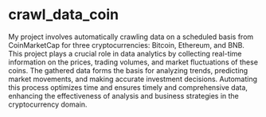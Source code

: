 # crawl_data_coin
My project involves automatically crawling data on a scheduled basis from CoinMarketCap for three cryptocurrencies: Bitcoin, Ethereum, and BNB. This project plays a crucial role in data analytics by collecting real-time information on the prices, trading volumes, and market fluctuations of these coins. The gathered data forms the basis for analyzing trends, predicting market movements, and making accurate investment decisions. Automating this process optimizes time and ensures timely and comprehensive data, enhancing the effectiveness of analysis and business strategies in the cryptocurrency domain.
